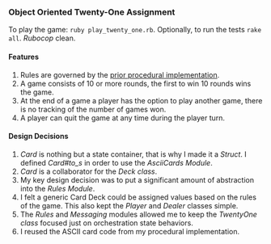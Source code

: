 ### Object Oriented Twenty-One Assignment

To play the game: `ruby play_twenty_one.rb`.  Optionally, to run the tests `rake all`.  _Rubocop_ clean.

#### Features
1. Rules are governed by the [prior procedural implementation](https://launchschool.com/lessons/de05b300/assignments/b6baf7e6).
2. A game consists of 10 or more rounds, the first to win 10 rounds wins the game.
3. At the end of a game a player has the option to play another game, there is no tracking of the number of games won.
4. A player can quit the game at any time during the player turn.

#### Design Decisions
1. _Card_ is nothing but a state container, that is why I made it a _Struct_.  I defined _Card#to_s_ in order to use the _AsciiCards Module_.
2. _Card_ is a collaborator for the _Deck class_.
3. My key design decision was to put a significant amount of abstraction into the _Rules Module_.
4. I felt a generic Card Deck could be assigned values based on the rules of the game.  This also kept the _Player_ and _Dealer_ classes simple.
5. The _Rules_ and _Messaging_ modules allowed me to keep the _TwentyOne class_ focused just on orchestration state behaviors.
6. I reused the ASCII card code from my procedural implementation. 